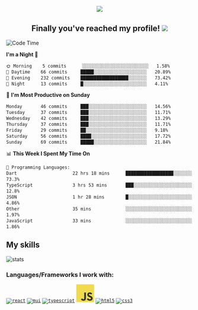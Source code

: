 <p align="center">
  <img src="https://user-images.githubusercontent.com/102032437/162972217-d9d013af-ed44-46cb-bd0c-aaf87b5200e7.gif">
</p>

<h2 align="center">
  Finally you've reached my profile!
  <img src="https://media.giphy.com/media/hvRJCLFzcasrR4ia7z/giphy.gif" width="28">
</h2>

<!--START_SECTION:waka-->
![Code Time](http://img.shields.io/badge/Code%20Time-297%20hrs%2058%20mins-blue)

**I'm a Night 🦉** 

```text
🌞 Morning    5 commits      ░░░░░░░░░░░░░░░░░░░░░░░░░   1.58% 
🌆 Daytime    66 commits     █████░░░░░░░░░░░░░░░░░░░░   20.89% 
🌃 Evening    232 commits    ██████████████████░░░░░░░   73.42% 
🌙 Night      13 commits     █░░░░░░░░░░░░░░░░░░░░░░░░   4.11%

```
📅 **I'm Most Productive on Sunday** 

```text
Monday       46 commits     ███░░░░░░░░░░░░░░░░░░░░░░   14.56% 
Tuesday      37 commits     ███░░░░░░░░░░░░░░░░░░░░░░   11.71% 
Wednesday    42 commits     ███░░░░░░░░░░░░░░░░░░░░░░   13.29% 
Thursday     37 commits     ███░░░░░░░░░░░░░░░░░░░░░░   11.71% 
Friday       29 commits     ██░░░░░░░░░░░░░░░░░░░░░░░   9.18% 
Saturday     56 commits     ████░░░░░░░░░░░░░░░░░░░░░   17.72% 
Sunday       69 commits     █████░░░░░░░░░░░░░░░░░░░░   21.84%

```


📊 **This Week I Spent My Time On** 

```text
💬 Programming Languages: 
Dart                     22 hrs 18 mins      ██████████████████░░░░░░░   73.3% 
TypeScript               3 hrs 53 mins       ███░░░░░░░░░░░░░░░░░░░░░░   12.8% 
JSON                     1 hr 28 mins        █░░░░░░░░░░░░░░░░░░░░░░░░   4.86% 
Other                    35 mins             ░░░░░░░░░░░░░░░░░░░░░░░░░   1.97% 
JavaScript               33 mins             ░░░░░░░░░░░░░░░░░░░░░░░░░   1.86%

```


<!--END_SECTION:waka-->

<h2>My skills</h2>

<img src="https://github-readme-stats.vercel.app/api?username=etczrn&count_private=true&show_icons=true&hide_border=true&bg_color=45deg,185a9d,43cea2&title_color=ffffff&text_color=ffffff&icon_color=ffffff" alt="stats">

### Languages/Frameworks I work with:

<code><a href="https://reactjs.org/"><img alt="react" title="react" src="https://cdn.jsdelivr.net/gh/devicons/devicon/icons/react/react-original.svg" height="48"></a></code>
<code><a href="https://mui.com/"><img alt="mui" title="mui" src="https://cdn.jsdelivr.net/gh/devicons/devicon/icons/materialui/materialui-original.svg" height="48"></a></code>
<code><a href="https://www.typescriptlang.org/"><img alt="typescript" title="typescript" src="https://cdn.jsdelivr.net/gh/devicons/devicon/icons/typescript/typescript-original.svg" height="48"></a></code>
<code><a href="https://developer.mozilla.org/en-US/docs/Web/JavaScript"><img alt="JavaScript" title="JavaScript" src="https://raw.githubusercontent.com/github/explore/80688e429a7d4ef2fca1e82350fe8e3517d3494d/topics/javascript/javascript.png" height="48"></a></code>
<code><a href="https://dev.w3.org/html5/html-author/"><img alt="html5" title="html5" src="https://cdn.jsdelivr.net/gh/devicons/devicon/icons/html5/html5-original.svg" height="48"></a></code>
<code><a href="https://www.w3.org/TR/css/"><img alt="css3" title="css3" src="https://cdn.jsdelivr.net/gh/devicons/devicon/icons/css3/css3-original.svg" height="48"></a></code>
